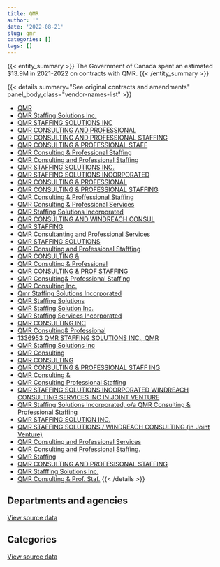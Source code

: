 ```yaml
---
title: QMR
author: ''
date: '2022-08-21'
slug: qmr
categories: []
tags: []
---
```


<script src="/rmarkdown-libs/htmlwidgets/htmlwidgets.js"></script>
<link href="/rmarkdown-libs/datatables-css/datatables-crosstalk.css" rel="stylesheet" />
<script src="/rmarkdown-libs/datatables-binding/datatables.js"></script>
<script src="/rmarkdown-libs/jquery/jquery-3.6.0.min.js"></script>
<link href="/rmarkdown-libs/dt-core-bootstrap/css/dataTables.bootstrap.min.css" rel="stylesheet" />
<link href="/rmarkdown-libs/dt-core-bootstrap/css/dataTables.bootstrap.extra.css" rel="stylesheet" />
<script src="/rmarkdown-libs/dt-core-bootstrap/js/jquery.dataTables.min.js"></script>
<script src="/rmarkdown-libs/dt-core-bootstrap/js/dataTables.bootstrap.min.js"></script>
<link href="/rmarkdown-libs/crosstalk/css/crosstalk.min.css" rel="stylesheet" />
<script src="/rmarkdown-libs/crosstalk/js/crosstalk.min.js"></script>
<script src="/rmarkdown-libs/htmlwidgets/htmlwidgets.js"></script>
<link href="/rmarkdown-libs/datatables-css/datatables-crosstalk.css" rel="stylesheet" />
<script src="/rmarkdown-libs/datatables-binding/datatables.js"></script>
<script src="/rmarkdown-libs/jquery/jquery-3.6.0.min.js"></script>
<link href="/rmarkdown-libs/dt-core-bootstrap/css/dataTables.bootstrap.min.css" rel="stylesheet" />
<link href="/rmarkdown-libs/dt-core-bootstrap/css/dataTables.bootstrap.extra.css" rel="stylesheet" />
<script src="/rmarkdown-libs/dt-core-bootstrap/js/jquery.dataTables.min.js"></script>
<script src="/rmarkdown-libs/dt-core-bootstrap/js/dataTables.bootstrap.min.js"></script>
<link href="/rmarkdown-libs/crosstalk/css/crosstalk.min.css" rel="stylesheet" />
<script src="/rmarkdown-libs/crosstalk/js/crosstalk.min.js"></script>

{{< entity_summary >}}
The Government of Canada spent an estimated \$13.9M in 2021-2022 on contracts with QMR.
{{< /entity_summary >}}

{{< details summary="See original contracts and amendments" panel_body_class="vendor-names-list" >}}
- [QMR](https://search.open.canada.ca/en/ct/?sort=contract_value_f%20desc&page=1&search_text=%22QMR%22)
- [QMR Staffing Solutions Inc.](https://search.open.canada.ca/en/ct/?sort=contract_value_f%20desc&page=1&search_text=%22QMR%20Staffing%20Solutions%20Inc.%22)
- [QMR STAFFING SOLUTIONS INC](https://search.open.canada.ca/en/ct/?sort=contract_value_f%20desc&page=1&search_text=%22QMR%20STAFFING%20SOLUTIONS%20INC%22)
- [QMR CONSULTING AND PROFESSIONAL](https://search.open.canada.ca/en/ct/?sort=contract_value_f%20desc&page=1&search_text=%22QMR%20CONSULTING%20AND%20PROFESSIONAL%22)
- [QMR CONSULTING AND PROFESSIONAL STAFFING](https://search.open.canada.ca/en/ct/?sort=contract_value_f%20desc&page=1&search_text=%22QMR%20CONSULTING%20AND%20PROFESSIONAL%20STAFFING%22)
- [QMR CONSULTING & PROFESSIONAL STAFF](https://search.open.canada.ca/en/ct/?sort=contract_value_f%20desc&page=1&search_text=%22QMR%20CONSULTING%20%26%20PROFESSIONAL%20STAFF%22)
- [QMR Consulting & Professional Staffing](https://search.open.canada.ca/en/ct/?sort=contract_value_f%20desc&page=1&search_text=%22QMR%20Consulting%20%26%20Professional%20Staffing%22)
- [QMR Consulting and Professional Staffing](https://search.open.canada.ca/en/ct/?sort=contract_value_f%20desc&page=1&search_text=%22QMR%20Consulting%20and%20Professional%20Staffing%22)
- [QMR STAFFING SOLUTIONS INC.](https://search.open.canada.ca/en/ct/?sort=contract_value_f%20desc&page=1&search_text=%22QMR%20STAFFING%20SOLUTIONS%20INC.%22)
- [QMR STAFFING SOLUTIONS INCORPORATED](https://search.open.canada.ca/en/ct/?sort=contract_value_f%20desc&page=1&search_text=%22QMR%20STAFFING%20SOLUTIONS%20INCORPORATED%22)
- [QMR CONSULTING & PROFESSIONAL](https://search.open.canada.ca/en/ct/?sort=contract_value_f%20desc&page=1&search_text=%22QMR%20CONSULTING%20%26%20PROFESSIONAL%22)
- [QMR CONSULTING & PROFESSIONAL STAFFING](https://search.open.canada.ca/en/ct/?sort=contract_value_f%20desc&page=1&search_text=%22QMR%20CONSULTING%20%26%20PROFESSIONAL%20STAFFING%22)
- [QMR Consulting & Proffessional Staffing](https://search.open.canada.ca/en/ct/?sort=contract_value_f%20desc&page=1&search_text=%22QMR%20Consulting%20%26%20Proffessional%20Staffing%22)
- [QMR Consulting & Professional Services](https://search.open.canada.ca/en/ct/?sort=contract_value_f%20desc&page=1&search_text=%22QMR%20Consulting%20%26%20Professional%20Services%22)
- [QMR Staffing Solutions Incorporated](https://search.open.canada.ca/en/ct/?sort=contract_value_f%20desc&page=1&search_text=%22QMR%20Staffing%20Solutions%20Incorporated%22)
- [QMR CONSULTING AND WINDREACH CONSUL](https://search.open.canada.ca/en/ct/?sort=contract_value_f%20desc&page=1&search_text=%22QMR%20CONSULTING%20AND%20WINDREACH%20CONSUL%22)
- [QMR STAFFING](https://search.open.canada.ca/en/ct/?sort=contract_value_f%20desc&page=1&search_text=%22QMR%20STAFFING%22)
- [QMR Consultanting and Professional Services](https://search.open.canada.ca/en/ct/?sort=contract_value_f%20desc&page=1&search_text=%22QMR%20Consultanting%20and%20Professional%20Services%22)
- [QMR STAFFING SOLUTIONS](https://search.open.canada.ca/en/ct/?sort=contract_value_f%20desc&page=1&search_text=%22QMR%20STAFFING%20SOLUTIONS%22)
- [QMR Consulting and Professional Stafffing](https://search.open.canada.ca/en/ct/?sort=contract_value_f%20desc&page=1&search_text=%22QMR%20Consulting%20and%20Professional%20Stafffing%22)
- [QMR CONSULTING &](https://search.open.canada.ca/en/ct/?sort=contract_value_f%20desc&page=1&search_text=%22QMR%20CONSULTING%20%26%22)
- [QMR Consulting & Professional](https://search.open.canada.ca/en/ct/?sort=contract_value_f%20desc&page=1&search_text=%22QMR%20Consulting%20%26%20Professional%22)
- [QMR CONSULTING & PROF STAFFING](https://search.open.canada.ca/en/ct/?sort=contract_value_f%20desc&page=1&search_text=%22QMR%20CONSULTING%20%26%20PROF%20STAFFING%22)
- [QMR Consulting& Professional Staffing](https://search.open.canada.ca/en/ct/?sort=contract_value_f%20desc&page=1&search_text=%22QMR%20Consulting%26%20Professional%20Staffing%22)
- [QMR Consulting Inc.](https://search.open.canada.ca/en/ct/?sort=contract_value_f%20desc&page=1&search_text=%22QMR%20Consulting%20Inc.%22)
- [Qmr Staffing Solutions Incorporated](https://search.open.canada.ca/en/ct/?sort=contract_value_f%20desc&page=1&search_text=%22Qmr%20Staffing%20Solutions%20Incorporated%22)
- [QMR Staffing Solutions](https://search.open.canada.ca/en/ct/?sort=contract_value_f%20desc&page=1&search_text=%22QMR%20Staffing%20Solutions%22)
- [QMR Staffing Solution Inc.](https://search.open.canada.ca/en/ct/?sort=contract_value_f%20desc&page=1&search_text=%22QMR%20Staffing%20Solution%20Inc.%22)
- [QMR Staffing Services Incorporated](https://search.open.canada.ca/en/ct/?sort=contract_value_f%20desc&page=1&search_text=%22QMR%20Staffing%20Services%20Incorporated%22)
- [QMR CONSULTING INC](https://search.open.canada.ca/en/ct/?sort=contract_value_f%20desc&page=1&search_text=%22QMR%20CONSULTING%20INC%22)
- [QMR Consulting& Professional](https://search.open.canada.ca/en/ct/?sort=contract_value_f%20desc&page=1&search_text=%22QMR%20Consulting%26%20Professional%22)
- [1336953 QMR STAFFING SOLUTIONS INC., QMR](https://search.open.canada.ca/en/ct/?sort=contract_value_f%20desc&page=1&search_text=%221336953%20QMR%20STAFFING%20SOLUTIONS%20INC.%2c%20QMR%22)
- [QMR Staffing Solutions Inc](https://search.open.canada.ca/en/ct/?sort=contract_value_f%20desc&page=1&search_text=%22QMR%20Staffing%20Solutions%20Inc%22)
- [QMR Consulting](https://search.open.canada.ca/en/ct/?sort=contract_value_f%20desc&page=1&search_text=%22QMR%20Consulting%22)
- [QMR CONSULTING](https://search.open.canada.ca/en/ct/?sort=contract_value_f%20desc&page=1&search_text=%22QMR%20CONSULTING%22)
- [QMR CONSULTING & PROFESSIONAL STAFF ING](https://search.open.canada.ca/en/ct/?sort=contract_value_f%20desc&page=1&search_text=%22QMR%20CONSULTING%20%26%20PROFESSIONAL%20STAFF%20ING%22)
- [QMR Consulting &](https://search.open.canada.ca/en/ct/?sort=contract_value_f%20desc&page=1&search_text=%22QMR%20Consulting%20%26%20%0d%0d%0aProfessional%20Staffing%22)
- [QMR Consulting Professional Staffing](https://search.open.canada.ca/en/ct/?sort=contract_value_f%20desc&page=1&search_text=%22QMR%20Consulting%20Professional%20Staffing%22)
- [QMR STAFFING SOLUTIONS INCORPORATED WINDREACH CONSULTING SERVICES INC IN JOINT VENTURE](https://search.open.canada.ca/en/ct/?sort=contract_value_f%20desc&page=1&search_text=%22QMR%20STAFFING%20SOLUTIONS%20INCORPORATED%20WINDREACH%20CONSULTING%20SERVICES%20INC%20IN%20JOINT%20VENTURE%22)
- [QMR Staffing Solutions Incorporated, o/a QMR Consulting & Professional Staffing](https://search.open.canada.ca/en/ct/?sort=contract_value_f%20desc&page=1&search_text=%22QMR%20Staffing%20Solutions%20Incorporated%2c%20o%2fa%20QMR%20Consulting%20%26%20Professional%20Staffing%22)
- [QMR STAFFING SOLUTION INC.](https://search.open.canada.ca/en/ct/?sort=contract_value_f%20desc&page=1&search_text=%22QMR%20STAFFING%20SOLUTION%20INC.%22)
- [QMR STAFFING SOLUTIONS / WINDREACH CONSULTING (in Joint Venture)](https://search.open.canada.ca/en/ct/?sort=contract_value_f%20desc&page=1&search_text=%22QMR%20STAFFING%20SOLUTIONS%20%2f%20WINDREACH%20CONSULTING%20%28in%20Joint%20Venture%29%22)
- [QMR Consulting and Professional Services](https://search.open.canada.ca/en/ct/?sort=contract_value_f%20desc&page=1&search_text=%22QMR%20Consulting%20and%20Professional%20Services%22)
- [QMR Consulting and Professional Staffing.](https://search.open.canada.ca/en/ct/?sort=contract_value_f%20desc&page=1&search_text=%22QMR%20Consulting%20and%20Professional%20Staffing.%22)
- [QMR Staffing](https://search.open.canada.ca/en/ct/?sort=contract_value_f%20desc&page=1&search_text=%22QMR%20Staffing%22)
- [QMR CONSULTING AND PROFESISONAL STAFFING](https://search.open.canada.ca/en/ct/?sort=contract_value_f%20desc&page=1&search_text=%22QMR%20CONSULTING%20AND%20PROFESISONAL%20STAFFING%22)
- [QMR Stafffing Solutions Inc.](https://search.open.canada.ca/en/ct/?sort=contract_value_f%20desc&page=1&search_text=%22QMR%20Stafffing%20Solutions%20Inc.%22)
- [QMR Consulting & Prof. Staf.](https://search.open.canada.ca/en/ct/?sort=contract_value_f%20desc&page=1&search_text=%22QMR%20Consulting%20%26%20Prof.%20Staf.%22)
{{< /details >}}

## Departments and agencies

<div id="htmlwidget-1" style="width:100%;height:auto;" class="datatables html-widget"></div>
<script type="application/json" data-for="htmlwidget-1">{"x":{"style":"bootstrap","filter":"none","vertical":false,"data":[["<a href=\"/departments/aafc-aac/\">Agriculture and Agri-Food Canada<\/a>","<a href=\"/departments/aandc-aadnc/\">Crown-Indigenous Relations and Northern Affairs Canada<\/a>","<a href=\"/departments/atssc-scdata/\">Administrative Tribunals Support Service of Canada<\/a>","<a href=\"/departments/cannor/\">Canadian Northern Economic Development Agency<\/a>","<a href=\"/departments/cas-satj/\">Courts Administration Service<\/a>","<a href=\"/departments/cbsa-asfc/\">Canada Border Services Agency<\/a>","<a href=\"/departments/cer-rec/\">Canada Energy Regulator<\/a>","<a href=\"/departments/cfia-acia/\">Canadian Food Inspection Agency<\/a>","<a href=\"/departments/chrc-ccdp/\">Canadian Human Rights Commission<\/a>","<a href=\"/departments/cic/\">Immigration, Refugees and Citizenship Canada<\/a>","<a href=\"/departments/cihr-irsc/\">Canadian Institutes of Health Research<\/a>","<a href=\"/departments/cnsc-ccsn/\">Canadian Nuclear Safety Commission<\/a>","<a href=\"/departments/cra-arc/\">Canada Revenue Agency<\/a>","<a href=\"/departments/csa-asc/\">Canadian Space Agency<\/a>","<a href=\"/departments/csc-scc/\">Correctional Service of Canada<\/a>","<a href=\"/departments/csps-efpc/\">Canada School of Public Service<\/a>","<a href=\"/departments/cta-otc/\">Canadian Transportation Agency<\/a>","<a href=\"/departments/dfatd-maecd/\">Global Affairs Canada<\/a>","<a href=\"/departments/dfo-mpo/\">Fisheries and Oceans Canada<\/a>","<a href=\"/departments/dnd-mdn/\">National Defence<\/a>","<a href=\"/departments/ec/\">Environment and Climate Change Canada<\/a>","<a href=\"/departments/elections/\">Elections Canada<\/a>","<a href=\"/departments/erc-cee/\">RCMP External Review Committee<\/a>","<a href=\"/departments/esdc-edsc/\">Employment and Social Development Canada<\/a>","<a href=\"/departments/feddevontario/\">Federal Economic Development Agency for Southern Ontario<\/a>","<a href=\"/departments/fin/\">Department of Finance Canada<\/a>","<a href=\"/departments/fintrac-canafe/\">Financial Transactions and Reports Analysis Centre of Canada<\/a>","<a href=\"/departments/hc-sc/\">Health Canada<\/a>","<a href=\"/departments/iaac-aeic/\">Impact Assessment Agency of Canada<\/a>","<a href=\"/departments/ic/\">Innovation, Science and Economic Development Canada<\/a>","<a href=\"/departments/infc/\">Infrastructure Canada<\/a>","<a href=\"/departments/irb-cisr/\">Immigration and Refugee Board of Canada<\/a>","<a href=\"/departments/isc-sac/\">Indigenous Services Canada<\/a>","<a href=\"/departments/jus/\">Department of Justice Canada<\/a>","<a href=\"/departments/nrc-cnrc/\">National Research Council Canada<\/a>","<a href=\"/departments/nrcan-rncan/\">Natural Resources Canada<\/a>","<a href=\"/departments/nserc-crsng/\">Natural Sciences and Engineering Research Council of Canada<\/a>","<a href=\"/departments/nsira-ossnr/\">National Security and Intelligence Review Agency<\/a>","<a href=\"/departments/oci-bec/\">The Correctional Investigator Canada<\/a>","<a href=\"/departments/ocol-clo/\">Office of the Commissioner of Official Languages<\/a>","<a href=\"/departments/opc-cpvp/\">Office of the Privacy Commissioner of Canada<\/a>","<a href=\"/departments/osfi-bsif/\">Office of the Superintendent of Financial Institutions Canada<\/a>","<a href=\"/departments/pc/\">Parks Canada<\/a>","<a href=\"/departments/pch/\">Canadian Heritage<\/a>","<a href=\"/departments/pco-bcp/\">Privy Council Office<\/a>","<a href=\"/departments/phac-aspc/\">Public Health Agency of Canada<\/a>","<a href=\"/departments/polar-polaire/\">Polar Knowledge Canada<\/a>","<a href=\"/departments/ppsc-sppc/\">Public Prosecution Service of Canada<\/a>","<a href=\"/departments/ps-sp/\">Public Safety Canada<\/a>","<a href=\"/departments/psc-cfp/\">Public Service Commission of Canada<\/a>","<a href=\"/departments/pwgsc-tpsgc/\">Public Services and Procurement Canada<\/a>","<a href=\"/departments/rcmp-grc/\">Royal Canadian Mounted Police<\/a>","<a href=\"/departments/sirc-csars/\">Security Intelligence Review Committee<\/a>","<a href=\"/departments/ssc-spc/\">Shared Services Canada<\/a>","<a href=\"/departments/sshrc-crsh/\">Social Sciences and Humanities Research Council of Canada<\/a>","<a href=\"/departments/statcan/\">Statistics Canada<\/a>","<a href=\"/departments/tbs-sct/\">Treasury Board of Canada Secretariat<\/a>","<a href=\"/departments/tc/\">Transport Canada<\/a>","<a href=\"/departments/tsb-bst/\">Transportation Safety Board of Canada<\/a>","<a href=\"/departments/vac-acc/\">Veterans Affairs Canada<\/a>","<a href=\"/departments/wage/\">Department for Women and Gender Equality<\/a>"],[34178.71,727893.13,null,null,30055.81,1078971.46,14421.03,42903.29,null,null,null,213683.02,133018.1,87698.06,35333.86,240478.62,13532,238467.57,303340.07,1268745.83,124281.57,68040.17,null,204619.89,null,92377.5,49720,1255340.97,null,194299.3,45510.75,null,993568.76,56726,65218.44,145546.23,null,null,52522.55,null,null,null,160275.15,null,19223.62,305876.53,null,null,330543.2,422.8,149372.2,null,22019,132937.48,null,133023.6,500945.39,228051.32,24834.6,22636.84,731.91],[214289.93,498818.28,55172.25,22092.2,158798.74,1305478.99,10551.97,65468.89,null,null,null,221089.55,184371.51,10885.25,220419.2,95618.46,16464.78,260467.52,83488.87,1604457.76,215420.66,101048.35,37664.73,384810.49,null,null,null,730404.16,null,57555.43,39999.99,89324.68,878733.46,null,904,893201.66,2172.25,null,52666.45,165674.83,null,null,48981.53,null,null,432449.18,null,null,203359.3,8144.44,270294.65,24831.75,null,182866.1,null,null,875251.64,271856.86,null,99615,184600.19],[234371.47,319951.23,58586.25,null,268105.35,1686852.1,65364.32,131275.25,null,105047.86,null,46785.87,195331.31,16950,56432.68,70508.78,8448.44,298398.15,265323.2,929170.49,104307.02,92924.5,1738.37,398950.03,null,null,null,385677.04,28250,274273.69,101889.49,138198.72,987267.95,41245,7106.18,243011.1,49061.72,null,52522.55,23317.81,null,3975.42,255195.19,88699.35,null,296502.6,39324,null,244869.82,100703.76,353353.37,2800.32,null,211512.67,null,39776.43,549029.54,206633.33,null,74586.2,101299.01],[105842.73,206648.55,117542.68,null,321064.87,2019582.23,539635.68,130998.29,76659.2,327740.27,5057.84,174194.01,346758.27,null,65683.98,10431.44,null,110434.66,516539.62,1250266.67,76613.68,56282.14,null,562112.46,58640.81,3349.23,null,822305.19,35626.16,89651.95,125928.19,354432.35,1008325.4,null,129100.63,138563.18,33225.6,77292,52522.55,43197.06,12995,29020.58,336068.62,null,41245,165145.97,null,9610.65,194963.94,8122.19,436452.19,1494709.63,null,151116.87,19566.63,41444.78,819101.02,115225.58,null,21128.3,11522.08]],"container":"<table class=\"table table-striped table-hover row-border order-column display\">\n  <thead>\n    <tr>\n      <th>Department<\/th>\n      <th>2018-2019<\/th>\n      <th>2019-2020<\/th>\n      <th>2020-2021<\/th>\n      <th>2021-2022<\/th>\n    <\/tr>\n  <\/thead>\n<\/table>","options":{"order":[[4,"desc"]],"pageLength":10,"autoWidth":true,"columnDefs":[{"targets":1,"render":"function(data, type, row, meta) {\n    return type !== 'display' ? data : DTWidget.formatCurrency(data, \"$\", 2, 3, \",\", \".\", true, null);\n  }"},{"targets":2,"render":"function(data, type, row, meta) {\n    return type !== 'display' ? data : DTWidget.formatCurrency(data, \"$\", 2, 3, \",\", \".\", true, null);\n  }"},{"targets":3,"render":"function(data, type, row, meta) {\n    return type !== 'display' ? data : DTWidget.formatCurrency(data, \"$\", 2, 3, \",\", \".\", true, null);\n  }"},{"targets":4,"render":"function(data, type, row, meta) {\n    return type !== 'display' ? data : DTWidget.formatCurrency(data, \"$\", 2, 3, \",\", \".\", true, null);\n  }"},{"width":"16%","targets":[1,2,3,4]},{"className":"dt-right","targets":[1,2,3,4]}],"orderClasses":false}},"evals":["options.columnDefs.0.render","options.columnDefs.1.render","options.columnDefs.2.render","options.columnDefs.3.render"],"jsHooks":[]}</script>
<p class="text-right">
<a href="https://github.com/GoC-Spending/contracts-data/tree/main/data/out/vendors/qmr/summary_by_fiscal_year_by_department.csv" class="source-data-link btn btn-link">View source data</a>
</p>

## Categories

<div id="htmlwidget-2" style="width:100%;height:auto;" class="datatables html-widget"></div>
<script type="application/json" data-for="htmlwidget-2">{"x":{"style":"bootstrap","filter":"none","vertical":false,"data":[["<a href=\"/categories/1_facilities_and_construction/\">Facilities and construction<\/a>","<a href=\"/categories/2_professional_services/\">Professional services<\/a>","<a href=\"/categories/3_information_technology/\">Information technology<\/a>","<a href=\"/categories/4_medical/\">Medical<\/a>","<a href=\"/categories/8_security_and_protection/\">Security and protection<\/a>","<a href=\"/categories/9_human_capital/\">Human capital<\/a>"],[null,8115050.94,1506820.16,null,null,219515.22],[2205.95,9352401.66,1709971.6,4312.17,null,210874.57],[34327.64,8142289.9,1723467.48,118301.63,null,236518.28],[23600.21,11255500.89,1921270.13,345215.24,103368.51,250733.59]],"container":"<table class=\"table table-striped table-hover row-border order-column display\">\n  <thead>\n    <tr>\n      <th>Category<\/th>\n      <th>2018-2019<\/th>\n      <th>2019-2020<\/th>\n      <th>2020-2021<\/th>\n      <th>2021-2022<\/th>\n    <\/tr>\n  <\/thead>\n<\/table>","options":{"order":[[4,"desc"]],"dom":"t","pageLength":30,"autoWidth":true,"columnDefs":[{"targets":1,"render":"function(data, type, row, meta) {\n    return type !== 'display' ? data : DTWidget.formatCurrency(data, \"$\", 2, 3, \",\", \".\", true, null);\n  }"},{"targets":2,"render":"function(data, type, row, meta) {\n    return type !== 'display' ? data : DTWidget.formatCurrency(data, \"$\", 2, 3, \",\", \".\", true, null);\n  }"},{"targets":3,"render":"function(data, type, row, meta) {\n    return type !== 'display' ? data : DTWidget.formatCurrency(data, \"$\", 2, 3, \",\", \".\", true, null);\n  }"},{"targets":4,"render":"function(data, type, row, meta) {\n    return type !== 'display' ? data : DTWidget.formatCurrency(data, \"$\", 2, 3, \",\", \".\", true, null);\n  }"},{"width":"16%","targets":[1,2,3,4]},{"className":"dt-right","targets":[1,2,3,4]}],"orderClasses":false,"lengthMenu":[10,25,30,50,100]}},"evals":["options.columnDefs.0.render","options.columnDefs.1.render","options.columnDefs.2.render","options.columnDefs.3.render"],"jsHooks":[]}</script>
<p class="text-right">
<a href="https://github.com/GoC-Spending/contracts-data/tree/main/data/out/vendors/qmr/summary_by_fiscal_year_by_category.csv" class="source-data-link btn btn-link">View source data</a>
</p>

